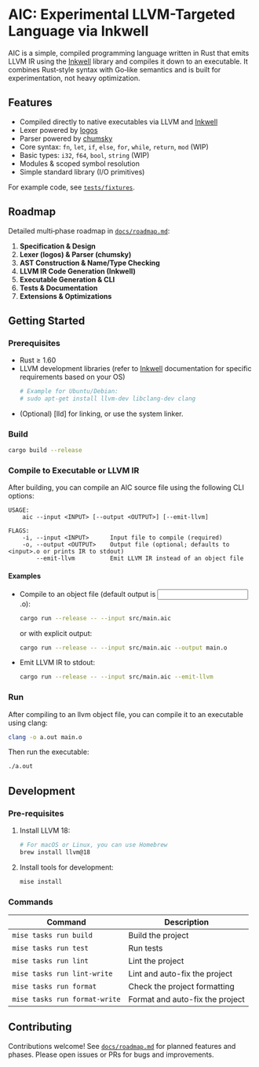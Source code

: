 # AIC: Experimental LLVM-Targeted Language via Inkwell

AIC is a simple, compiled programming language written in Rust that emits LLVM IR using the [Inkwell] library and compiles it down to an executable. It combines Rust‑style syntax with Go‑like semantics and is built for experimentation, not heavy optimization.

## Features

- Compiled directly to native executables via LLVM and [Inkwell]
- Lexer powered by [logos]
- Parser powered by [chumsky]
- Core syntax: `fn`, `let`, `if`, `else`, `for`, `while`, `return`, `mod` (WIP)
- Basic types: `i32`, `f64`, `bool`, `string` (WIP)
- Modules & scoped symbol resolution
- Simple standard library (I/O primitives)

For example code, see [`tests/fixtures`](tests/fixtures).

## Roadmap

Detailed multi‑phase roadmap in [`docs/roadmap.md`](docs/roadmap.md):

1. **Specification & Design**
2. **Lexer (logos) & Parser (chumsky)**
3. **AST Construction & Name/Type Checking**
4. **LLVM IR Code Generation (Inkwell)**
5. **Executable Generation & CLI**
6. **Tests & Documentation**
7. **Extensions & Optimizations**

## Getting Started

### Prerequisites

- Rust ≥ 1.60
- LLVM development libraries (refer to [Inkwell] documentation for specific requirements based on your OS)
  ```bash
  # Example for Ubuntu/Debian:
  # sudo apt-get install llvm-dev libclang-dev clang
  ```
- (Optional) [lld] for linking, or use the system linker.

### Build

```bash
cargo build --release
```

### Compile to Executable or LLVM IR

After building, you can compile an AIC source file using the following CLI options:

```
USAGE:
    aic --input <INPUT> [--output <OUTPUT>] [--emit-llvm]

FLAGS:
    -i, --input <INPUT>      Input file to compile (required)
    -o, --output <OUTPUT>    Output file (optional; defaults to <input>.o or prints IR to stdout)
        --emit-llvm          Emit LLVM IR instead of an object file
```

#### Examples

- Compile to an object file (default output is <input>.o):

  ```bash
  cargo run --release -- --input src/main.aic
  ```

  or with explicit output:

  ```bash
  cargo run --release -- --input src/main.aic --output main.o
  ```

- Emit LLVM IR to stdout:
  ```bash
  cargo run --release -- --input src/main.aic --emit-llvm
  ```

### Run

After compiling to an llvm object file, you can compile it to an executable using clang:

```bash
clang -o a.out main.o
```

Then run the executable:

```bash
./a.out
```

## Development

### Pre-requisites

1. Install LLVM 18:

   ```sh
   # For macOS or Linux, you can use Homebrew
   brew install llvm@18
   ```

2. Install tools for development:

   ```sh
   mise install
   ```

### Commands

| Command                       | Description                     |
| ----------------------------- | ------------------------------- |
| `mise tasks run build`        | Build the project               |
| `mise tasks run test`         | Run tests                       |
| `mise tasks run lint`         | Lint the project                |
| `mise tasks run lint-write`   | Lint and auto-fix the project   |
| `mise tasks run format`       | Check the project formatting    |
| `mise tasks run format-write` | Format and auto-fix the project |

## Contributing

Contributions welcome! See [`docs/roadmap.md`](docs/roadmap.md) for planned features and phases. Please open issues or PRs for bugs and improvements.

[logos]: https://github.com/maciejhirsz/logos
[chumsky]: https://github.com/zesterer/chumsky
[Inkwell]: https://github.com/TheDan64/inkwell
